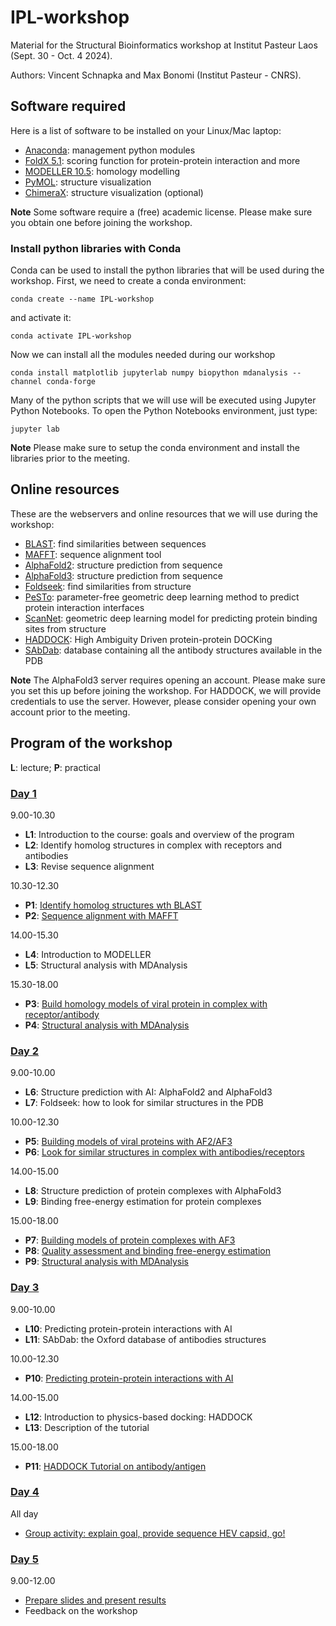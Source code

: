 # IPL-workshop

Material for the Structural Bioinformatics workshop at Institut Pasteur Laos (Sept. 30 - Oct. 4 2024).

Authors: Vincent Schnapka and Max Bonomi (Institut Pasteur - CNRS).

## Software required

Here is a list of software to be installed on your Linux/Mac laptop:

* [Anaconda](https://www.anaconda.com/): management python modules
* [FoldX 5.1](https://foldxsuite.crg.eu/): scoring function for protein-protein interaction and more
* [MODELLER 10.5](https://salilab.org/modeller/): homology modelling
* [PyMOL](https://www.pymol.org/): structure visualization
* [ChimeraX](https://www.cgl.ucsf.edu/chimerax/): structure visualization (optional)

**Note** Some software require a (free) academic license. Please make sure you obtain one before joining the workshop.

### Install python libraries with Conda

Conda can be used to install the python libraries that will be used during the workshop.
First, we need to create a conda environment:
```
conda create --name IPL-workshop
```
and activate it:
```
conda activate IPL-workshop
```
Now we can install all the modules needed during our workshop
```
conda install matplotlib jupyterlab numpy biopython mdanalysis --channel conda-forge
```

Many of the python scripts that we will use will be executed using Jupyter Python Notebooks.
To open the Python Notebooks environment, just type:
```
jupyter lab
```

**Note** Please make sure to setup the conda environment and install the libraries prior to the meeting.

## Online resources

These are the webservers and online resources that we will use during the workshop:

* [BLAST](https://blast.ncbi.nlm.nih.gov/Blast.cgi): find similarities between sequences 
* [MAFFT](https://mafft.cbrc.jp/alignment/server/index.html): sequence alignment tool
* [AlphaFold2](https://colab.research.google.com/github/sokrypton/ColabFold/blob/main/AlphaFold2.ipynb): structure prediction from sequence
* [AlphaFold3](https://alphafoldserver.com/about): structure prediction from sequence
* [Foldseek](https://search.foldseek.com/search): find similarities from structure
* [PeSTo](https://pesto.epfl.ch/): parameter-free geometric deep learning method to predict protein interaction interfaces
* [ScanNet](http://bioinfo3d.cs.tau.ac.il/ScanNet/): geometric deep learning model for predicting protein binding sites from structure 
* [HADDOCK](https://www.bonvinlab.org/education/HADDOCK24/HADDOCK24-antibody-antigen-basic/): High Ambiguity Driven protein-protein DOCKing
* [SAbDab](https://opig.stats.ox.ac.uk/webapps/sabdab-sabpred/sabdab): database containing all the antibody structures available in the PDB

**Note** The AlphaFold3 server requires opening an account. Please make sure you set this up before joining the workshop.
For HADDOCK, we will provide credentials to use the server. However, please consider opening your own account prior to the meeting.

## Program of the workshop

**L**: lecture; **P**: practical

### [Day 1](DAY-1/README.md)

9.00-10.30

*   **L1**:  Introduction to the course: goals and overview of the program
*   **L2**:  Identify homolog structures in complex with receptors and antibodies
*   **L3**:  Revise sequence alignment

10.30-12.30 

*   **P1**: [Identify homolog structures wth BLAST](DAY-1/README.md#P1)
*   **P2**: [Sequence alignment with MAFFT](DAY-1/README.md#P2)

14.00-15.30

*   **L4**: Introduction to MODELLER
*   **L5**: Structural analysis with MDAnalysis

15.30-18.00

*   **P3**: [Build homology models of viral protein in complex with receptor/antibody](DAY-1/README.md#P3)
*   **P4**: [Structural analysis with MDAnalysis](DAY-1/README.md#P4)

### [Day 2](DAY-2/README.md) 

9.00-10.00 

*   **L6**: Structure prediction with AI: AlphaFold2 and AlphaFold3
*   **L7**: Foldseek: how to look for similar structures in the PDB
 
10.00-12.30

*   **P5**: [Building models of viral proteins with AF2/AF3](DAY-2/README.md#P5)
*   **P6**: [Look for similar structures in complex with antibodies/receptors](DAY-2/README.md#P6)

14.00-15.00

*   **L8**: Structure prediction of protein complexes with AlphaFold3
*   **L9**: Binding free-energy estimation for protein complexes

15.00-18.00

*   **P7**: [Building models of protein complexes with AF3](DAY-2/README.md#P7)
*   **P8**: [Quality assessment and binding free-energy estimation](DAY-2/README.md#P8)
*   **P9**: [Structural analysis with MDAnalysis](DAY-2/README.md#P9)

### [Day 3](DAY-3/README.md)

9.00-10.00 

*    **L10**: Predicting protein-protein interactions with AI
*    **L11**: SAbDab: the Oxford database of antibodies structures

10.00-12.30

*    **P10**: [Predicting protein-protein interactions with AI](DAY-3/README.md#P10)

14.00-15.00

*    **L12**: Introduction to physics-based docking: HADDOCK
*    **L13**: Description of the tutorial

15.00-18.00

*   **P11**: [HADDOCK Tutorial on antibody/antigen](DAY-3/README.md#P11)

### [Day 4](DAY-4/README.md)

All day

* [Group activity: explain goal, provide sequence HEV capsid, go!](DAY-4/README.md#group)
 
### [Day 5](DAY-5/README.md) 

9.00-12.00

* [Prepare slides and present results](DAY-5/README.md#results)
* Feedback on the workshop
